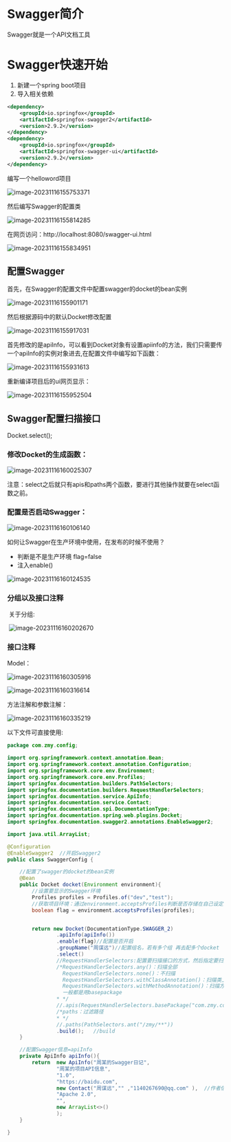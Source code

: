 # Swagger简介

Swagger就是一个API文档工具



# Swagger快速开始

1. 新建一个spring boot项目
2. 导入相关依赖

```xml
<dependency>    
    <groupId>io.springfox</groupId>     
    <artifactId>springfox-swagger2</artifactId>     
    <version>2.9.2</version> 
</dependency> 
<dependency> 
    <groupId>io.springfox</groupId> 
    <artifactId>springfox-swagger-ui</artifactId>     
    <version>2.9.2</version> 
</dependency>
```

编写一个helloword项目

![image-20231116155753371](assets\image-20231116155753371.png)

然后编写Swagger的配置类

![image-20231116155814285](assets\image-20231116155814285.png)

在网页访问：http://localhost:8080/swagger-ui.html

![image-20231116155834951](assets\image-20231116155834951.png)



## 配置Swagger

首先，在Swagger的配置文件中配置swagger的docket的bean实例

![image-20231116155901171](assets\image-20231116155901171.png)

然后根据源码中的默认Docket修改配置

![image-20231116155917031](assets\image-20231116155917031.png)

首先修改的是apiInfo，可以看到Docket对象有设置apiinfo的方法，我们只需要传一个apiInfo的实例对象进去,在配置文件中编写如下函数：

![image-20231116155931613](assets\image-20231116155931613.png)

重新编译项目后的ui网页显示：

![image-20231116155952504](assets\image-20231116155952504.png)



## Swagger配置扫描接口

Docket.select();



### 修改Docket的生成函数：

![image-20231116160025307](assets\image-20231116160025307.png)

注意：select之后就只有apis和paths两个函数，要进行其他操作就要在select函数之前。



### 配置是否启动Swagger：

![image-20231116160106140](assets\image-20231116160106140.png)

如何让Swagger在生产环境中使用，在发布的时候不使用？

- 判断是不是生产环境 flag=false
- 注入enable()

![image-20231116160124535](assets\image-20231116160124535.png)



### 分组以及接口注释

​	关于分组:

​	![image-20231116160202670](assets\image-20231116160202670.png)



### 接口注释

Model：

![image-20231116160305916](assets\image-20231116160305916.png)

![image-20231116160316614](assets\image-20231116160316614.png)

方法注解和参数注解：

![image-20231116160335219](assets\image-20231116160335219.png)

以下文件可直接使用:

```java
package com.zmy.config;

import org.springframework.context.annotation.Bean;
import org.springframework.context.annotation.Configuration;
import org.springframework.core.env.Environment;
import org.springframework.core.env.Profiles;
import springfox.documentation.builders.PathSelectors;
import springfox.documentation.builders.RequestHandlerSelectors;
import springfox.documentation.service.ApiInfo;
import springfox.documentation.service.Contact;
import springfox.documentation.spi.DocumentationType;
import springfox.documentation.spring.web.plugins.Docket;
import springfox.documentation.swagger2.annotations.EnableSwagger2;

import java.util.ArrayList;

@Configuration
@EnableSwagger2  //开启Swagger2
public class SwaggerConfig {

    //配置了swagger的docket的bean实例
    @Bean
    public Docket docket(Environment environment){
        //设置要显示的Swagger环境
        Profiles profiles = Profiles.of("dev","test");
        //获取项目环境：通过environment.acceptsProfiles判断是否存储在自己设定的环境当中
        boolean flag = environment.acceptsProfiles(profiles);


        return new Docket(DocumentationType.SWAGGER_2)
                .apiInfo(apiInfo())
                .enable(flag)//配置是否开启
                .groupName("周谋远")//配置组名，若有多个组 再去配多个docket
                .select()
                //RequestHandlerSelectors:配置要扫描接口的方式，然后指定要扫描的包
                /*RequestHandlerSelectors.any()：扫描全部
                  RequestHandlerSelectors.none()：不扫描
                  RequestHandlerSelectors.withClassAnnotation()：扫描类上的注解
                  RequestHandlerSelectors.withMethodAnnotation()：扫描方法上的注解
                  一般都是用basepackage
                * */
                //.apis(RequestHandlerSelectors.basePackage("com.zmy.controller"))
                /*paths：过滤路径
                * */
                //.paths(PathSelectors.ant("/zmy/**"))
                .build();   //build
    }

    //配置Swagger信息=apiInfo
    private ApiInfo apiInfo(){
        return  new ApiInfo("周某的Swagger日记",
                "周某的项目API信息",
                "1.0",
                "https://baidu.com",
                new Contact("周谋远","" ,"1140267690@qq.com" ),  //作者信息,url可填自己的博客地址什么的
                "Apache 2.0",
                "",
                new ArrayList<>()
                );
    }

}

```

